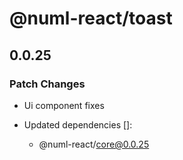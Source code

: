 # @numl-react/toast

## 0.0.25

### Patch Changes

- Ui component fixes

- Updated dependencies []:
  - @numl-react/core@0.0.25
